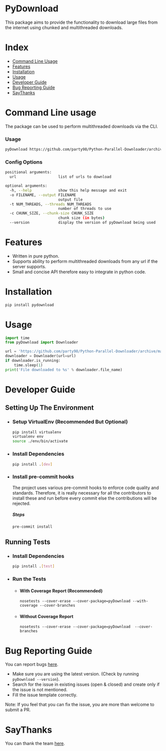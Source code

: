 # PyDownload

This package aims to provide the functionality to download large files from the internet using chunked and multithreaded downloads.

# Index
 - [Command Line Usage](#command-line-usage)
 - [Features](#features)
 - [Installation](#installation)
 - [Usage](#usage)
 - [Developer Guide](#developer-guide)
 - [Bug Reporting Guide](#bug-reporting-guide)
 - [SayThanks](#saythanks)

# Command Line usage

The package can be used to perform multithreaded downloads via the CLI.

### Usage

```bash
pyDownload https://github.com/party98/Python-Parallel-Downloader/archive/master.zip
```

### Config Options
```bash
positional arguments:
  url                   list of urls to download

optional arguments:
  -h, --help            show this help message and exit
  -o FILENAME, --output FILENAME
                        output file
  -t NUM_THREADS, --threads NUM_THREADS
                        number of threads to use
  -c CHUNK_SIZE, --chunk-size CHUNK_SIZE
                        chunk size (in bytes)
  --version             display the version of pyDownload being used
```

# Features

 - Written in pure python.
 - Supports ability to perform multithreaded downloads from any url if the server supports.
 - Small and concise API therefore easy to integrate in python code.

# Installation

```bash
pip install pydownload
```

# Usage

```python
import time
from pyDownload import Downloader

url = 'https://github.com/party98/Python-Parallel-Downloader/archive/master.zip'
downloader = Downloader(url=url)
if downloader.is_running:
    time.sleep(1)
print('File downloaded to %s' % downloader.file_name)
```



# Developer Guide

## Setting Up The Environment
 - ### Setup VirtualEnv (Recommended But Optional)
   ```bash
   pip install virtualenv
   virtualenv env
   source ./env/bin/activate
   ```
 - ### Install Dependencies
   ```bash
   pip install .[dev]
   ```
 -  ### Install pre-commit hooks
    The project uses various pre-commit hooks to enforce code quality and standards. Therefore, it is really necessary for all the contributors to install these and run before every commit else the contributions will be rejected.

    ##### Steps
    ```bash
    pre-commit install
    ```

## Running Tests
 - ### Install Dependencies
   ```bash
   pip install .[test]
   ```
 - ### Run the Tests
   - #### With Coverage Report (Recommended)
     ```
     nosetests --cover-erase --cover-package=pyDownload --with-coverage --cover-branches
     ```
   - #### Without Coverage Report
     ```
     nosetests --cover-erase --cover-package=pyDownload  --cover-branches
     ```

# Bug Reporting Guide

You can report bugs [here](https://github.com/party98/pyDownload/issues).

 - Make sure you are using the latest version. (Check by running `pyDownload --version`).
 - Search for the issue in existing issues (open & closed) and create only if the issue is not mentioned.
 - Fill the issue template correctly.

Note: If you feel that you can fix the issue, you are more than welcome to submit a PR.


# SayThanks

You can thank the team [here](https://saythanks.io/to/party98).
